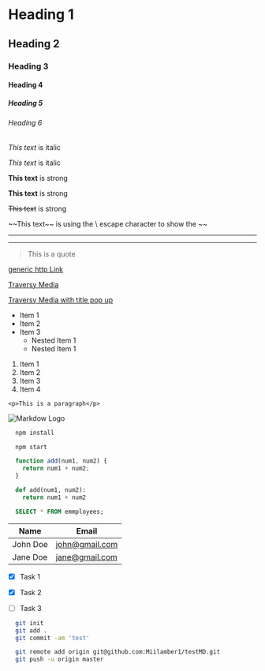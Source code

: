 <!-- Heading -->
# Heading 1
## Heading 2
### Heading 3
#### Heading 4
##### Heading 5
###### Heading 6

<!-- Italics -->
*This text* is italic

_This text_ is italic

<!-- Strong -->
**This text** is strong

__This text__ is strong

<!-- Strikethrough -->
~~This text~~ is strong

\~~This text\~~ is using the \ escape character to show the ~~

<!-- Horizontal Rule -->

---
___

<!-- Blockquote -->
> This is a quote

<!-- Links -->
[generic http Link](http://www.traversymedia.com)

[Traversy Media](http://www.traversymedia.com)

[Traversy Media with title pop up](http://www.traversymedia.com "Traversy Media - title pop up")

<!-- UL -->
* Item 1
* Item 2
* Item 3
  * Nested Item 1
  * Nested Item 1

<!-- OL -->
1. Item 1
1. Item 2
1. Item 3
2. Item 4

<!-- Inline Code Block -->
`<p>This is a paragraph</p>`

<!-- UL -->
![Markdow Logo](https://markdown-here.com/img/icon256.png)

<!-- GOTHUB Specific Markdown -->
<!-- Code Blocks -->
```bash
  npm install

  npm start
```

```javascript
  function add(num1, num2) {
    return num1 + num2;
  }
```

```python
  def add(num1, num2):
    return num1 + num2
```

```SQL
  SELECT * FROM emmployees;
```
<!-- Tables -->
| Name     |  Email         |
| -------- |  ------------- |
| John Doe | john@gmail.com |
| Jane Doe | jane@gmail.com |

<!-- Tables -->
* [x] Task 1
* [x] Task 2
* [ ] Task 3


<!-- Pushing to GIT from desktop -->
```bash
  git init
  git add .
  git commit -am 'test'

  git remote add origin git@github.com:Miilamber1/testMD.git
  git push -u origin master
```


